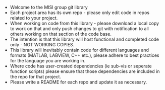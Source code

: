- Welcome to the MISI group git library
- Each project area has its own repo - please only edit code in repos related to your project.
- When working on code from this library - please download a local copy to work on that and only push changes to git with notification to all others working on that section of the code base.
- The intention is that this library will host functional and completed code only - NOT WORKING COPIES.
- This library will inevitably contain code for different languages and formats (MATLAB, LABVIEW, C++ etc.), please adhere to best practices for the language you are working in.
- Where code has user-created dependencies (ie sub-vis or seperate function scripts) please ensure that those dependencies are included in the repo for that project.
- Please write a README for each repo and update it as necessary.
